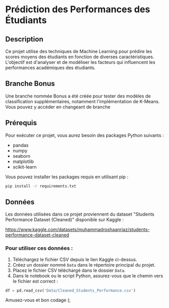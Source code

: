 # Prédiction des Performances des Étudiants

## Description

Ce projet utilise des techniques de Machine Learning pour prédire les scores moyens des étudiants en fonction de diverses caractéristiques. L'objectif est d'analyser et de modéliser les facteurs qui influencent les performances académiques des étudiants.

## Branche Bonus

Une branche nommée Bonus a été créée pour tester des modèles de classification supplémentaires, notamment l'implémentation de K-Means. Vous pouvez y accéder en changeant de branche

## Prérequis

Pour exécuter ce projet, vous aurez besoin des packages Python suivants :

- pandas
- numpy
- seaborn
- matplotlib
- scikit-learn

Vous pouvez installer les packages requis en utilisant pip :

```bash
pip install -r requirements.txt
```

## Données

Les données utilisées dans ce projet proviennent du dataset "Students Performance Dataset (Cleaned)" disponible sur Kaggle :

https://www.kaggle.com/datasets/muhammadroshaanriaz/students-performance-dataset-cleaned

### Pour utiliser ces données :

1. Téléchargez le fichier CSV depuis le lien Kaggle ci-dessus.
2. Créez un dossier nommé `Data` dans le répertoire principal du projet.
3. Placez le fichier CSV téléchargé dans le dossier `Data`.
4. Dans le notebook ou le script Python, assurez-vous que le chemin vers le fichier est correct :

```python
df = pd.read_csv('Data/Cleaned_Students_Performance.csv')
```

Amusez-vous  et bon codage (;
